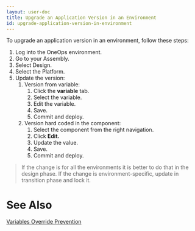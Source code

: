```yaml
---
layout: user-doc
title: Upgrade an Application Version in an Environment
id: upgrade-application-version-in-environment
---
```


To upgrade an application version in an environment, follow these steps:


1. Log into the OneOps environment.
2. Go to your Assembly.
3. Select Design.
4. Select the Platform.
5. Update the version:
    1. Version from variable:
        1. Click the **variable** tab.
        2. Select the variable.
        3. Edit the variable.
        4. Save.
        5. Commit and deploy.
    2. Version hard coded in the component:
        1. Select the component from the right navigation.
        2. Click **Edit.**
        3. Update the <variable> value.
        4. Save.
        5. Commit and deploy.

>If the change is for all the environments it is better to do that in the design phase. If the change is environment-specific, update in transition phase and lock it.

# See Also

<a href="./avoid-override-variables.html">Variables Override Prevention</a>
